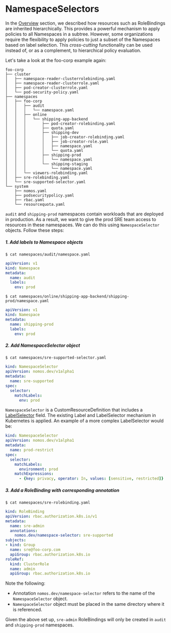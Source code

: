 # NamespaceSelectors

In the [Overview](git_overview.md) section, we described how resources such as
RoleBindings are inherited hierarchically. This provides a powerful mechanism to
apply policies to all Namespaces in a subtree. However, some organizations
require the flexibility to apply policies to just a subset of the Namespaces
based on label selection. This _cross-cutting_ functionality can be used instead
of, or as a complement, to hierarchical policy evaluation.

Let's take a look at the foo-corp example again:

```console
foo-corp
├── cluster
│   ├── namespace-reader-clusterrolebinding.yaml
│   ├── namespace-reader-clusterrole.yaml
│   ├── pod-creator-clusterrole.yaml
│   └── pod-security-policy.yaml
├── namespaces
│   ├── foo-corp
│   │   ├── audit
│   │   │   └── namespace.yaml
│   │   ├── online
│   │   │   └── shipping-app-backend
│   │   │       ├── pod-creator-rolebinding.yaml
│   │   │       ├── quota.yaml
│   │   │       ├── shipping-dev
│   │   │       │   ├── job-creator-rolebinding.yaml
│   │   │       │   ├── job-creator-role.yaml
│   │   │       │   ├── namespace.yaml
│   │   │       │   └── quota.yaml
│   │   │       ├── shipping-prod
│   │   │       │   └── namespace.yaml
│   │   │       └── shipping-staging
│   │   │           └── namespace.yaml
│   │   └── viewers-rolebinding.yaml
│   ├── sre-rolebinding.yaml
│   └── sre-supported-selector.yaml
└── system
    ├── nomos.yaml
    ├── podsecuritypolicy.yaml
    ├── rbac.yaml
    └── resourcequota.yaml
```

`audit` and `shipping-prod` namespaces contain workloads that are deployed in
production. As a result, we want to give the prod SRE team access to resources
in these namespaces. We can do this using `NamespaceSelector` objects. Follow
these steps:

##### 1. Add labels to Namespace objects

```console
$ cat namespaces/audit/namespace.yaml
```

```yaml
apiVersion: v1
kind: Namespace
metadata:
  name: audit
  labels:
    env: prod
```

```console
$ cat namespaces/online/shipping-app-backend/shipping-prod/namespace.yaml
```

```yaml
apiVersion: v1
kind: Namespace
metadata:
  name: shipping-prod
  labels:
    env: prod
```

##### 2. Add NamespaceSelector object

```console
$ cat namespaces/sre-supported-selector.yaml
```

```yaml
kind: NamespaceSelector
apiVersion: nomos.dev/v1alpha1
metadata:
  name: sre-supported
spec:
  selector:
    matchLabels:
      env: prod
```

`NamespaceSelector` is a CustomResourceDefinition that includes a
[LabelSelector][1] field. The existing Label and LabelSelector mechanism in
Kubernetes is applied. An example of a more complex LabelSelector would be:

```yaml
kind: NamespaceSelector
apiVersion: nomos.dev/v1alpha1
metadata:
  name: prod-restrict
spec:
  selector:
    matchLabels:
      environment: prod
    matchExpressions:
      - {key: privacy, operator: In, values: [sensitive, restricted]}

```

##### 3. Add a RoleBinding with corresponding annotation

```console
$ cat namespaces/sre-rolebinding.yaml
```

```yaml
kind: RoleBinding
apiVersion: rbac.authorization.k8s.io/v1
metadata:
  name: sre-admin
  annotations:
    nomos.dev/namespace-selector: sre-supported
subjects:
- kind: Group
  name: sre@foo-corp.com
  apiGroup: rbac.authorization.k8s.io
roleRef:
  kind: ClusterRole
  name: admin
  apiGroup: rbac.authorization.k8s.io
```

Note the following:

*   Annotation `nomos.dev/namespace-selector` refers to the name of the
    `NamespaceSelector` object.
*   `NamespaceSelector` object must be placed in the same directory where it is
    referenced.

Given the above set up, `sre-admin` RoleBindings will only be created in `audit`
and `shipping-prod` namespaces.

[1]: https://kubernetes.io/docs/concepts/overview/working-with-objects/labels
